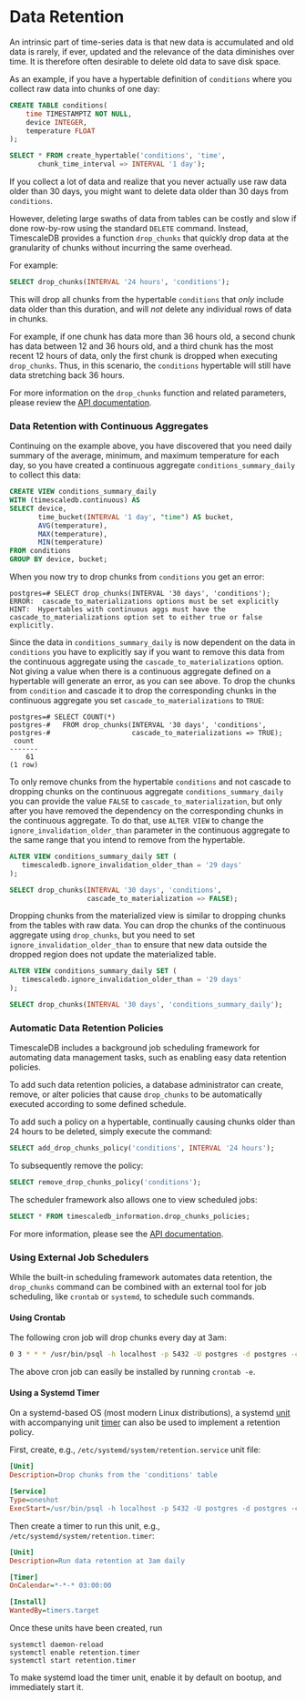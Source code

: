 # Data Retention [](data-retention)

An intrinsic part of time-series data is that new data is accumulated
and old data is rarely, if ever, updated and the relevance of the data
diminishes over time.  It is therefore often desirable to delete old
data to save disk space.

As an example, if you have a hypertable definition of `conditions`
where you collect raw data into chunks of one day:

```sql
CREATE TABLE conditions(
    time TIMESTAMPTZ NOT NULL,
    device INTEGER,
    temperature FLOAT
);

SELECT * FROM create_hypertable('conditions', 'time',
       chunk_time_interval => INTERVAL '1 day');
```

If you collect a lot of data and realize that you never actually use
raw data older than 30 days, you might want to delete data older than
30 days from `conditions`.

However, deleting large swaths of data from tables can be costly and
slow if done row-by-row using the standard `DELETE` command. Instead,
TimescaleDB provides a function `drop_chunks` that quickly drop data
at the granularity of chunks without incurring the same overhead.

For example:

```sql
SELECT drop_chunks(INTERVAL '24 hours', 'conditions');
```

This will drop all chunks from the hypertable `conditions` that _only_
include data older than this duration, and will _not_ delete any
individual rows of data in chunks.

For example, if one chunk has data more than 36 hours old, a second
chunk has data between 12 and 36 hours old, and a third chunk has the
most recent 12 hours of data, only the first chunk is dropped when
executing `drop_chunks`. Thus, in this scenario,
the `conditions` hypertable will still have data stretching back 36 hours.

For more information on the `drop_chunks` function and related
parameters, please review the [API documentation][drop_chunks].

### Data Retention with Continuous Aggregates

Continuing on the example above, you have discovered that you need
daily summary of the average, minimum, and maximum temperature for
each day, so you have created a continuous aggregate
`conditions_summary_daily` to collect this data:

```sql
CREATE VIEW conditions_summary_daily
WITH (timescaledb.continuous) AS
SELECT device,
       time_bucket(INTERVAL '1 day', "time") AS bucket,
       AVG(temperature),
       MAX(temperature),
       MIN(temperature)
FROM conditions
GROUP BY device, bucket;
```

When you now try to drop chunks from `conditions` you get an error:

```
postgres=# SELECT drop_chunks(INTERVAL '30 days', 'conditions');
ERROR:  cascade_to_materializations options must be set explicitly
HINT:  Hypertables with continuous aggs must have the cascade_to_materializations option set to either true or false explicitly.
```

Since the data in `conditions_summary_daily` is now dependent on the
data in `conditions` you have to explicitly say if you want to remove
this data from the continuous aggregate using the
`cascade_to_materializations` option. Not giving a value when there is
a continuous aggregate defined on a hypertable will generate an error,
as you can see above. To drop the chunks from `condition` and cascade
it to drop the corresponding chunks in the continuous aggregate you
set `cascade_to_materializations` to `TRUE`:

```
postgres=# SELECT COUNT(*)
postgres-#   FROM drop_chunks(INTERVAL '30 days', 'conditions',
postgres-#                    cascade_to_materializations => TRUE);
 count 
-------
    61
(1 row)
```

To only remove chunks from the hypertable `conditions` and not cascade
to dropping chunks on the continuous aggregate
`conditions_summary_daily` you can provide the value `FALSE` to
`cascade_to_materialization`, but only after you have removed the
dependency on the corresponding chunks in the continuous aggregate. To
do that, use `ALTER VIEW` to change the
`ignore_invalidation_older_than` parameter in the continuous aggregate
to the same range that you intend to remove from the hypertable.

```sql
ALTER VIEW conditions_summary_daily SET (
   timescaledb.ignore_invalidation_older_than = '29 days'
);

SELECT drop_chunks(INTERVAL '30 days', 'conditions',
                   cascade_to_materialization => FALSE);
```

Dropping chunks from the materialized view is similar to dropping
chunks from the tables with raw data. You can drop the chunks of the
continuous aggregate using `drop_chunks`, but you need to set
`ignore_invalidation_older_than` to ensure that new data outside the
dropped region does not update the materialized table.

```sql
ALTER VIEW conditions_summary_daily SET (
   timescaledb.ignore_invalidation_older_than = '29 days'
);

SELECT drop_chunks(INTERVAL '30 days', 'conditions_summary_daily');
```

### Automatic Data Retention Policies

TimescaleDB includes a background job scheduling framework for automating data
management tasks, such as enabling easy data retention policies.

To add such data retention policies, a database administrator can create,
remove, or alter policies that cause `drop_chunks` to be automatically executed
according to some defined schedule.

To add such a policy on a hypertable, continually causing chunks older than 24
hours to be deleted, simply execute the command:
```sql
SELECT add_drop_chunks_policy('conditions', INTERVAL '24 hours');
```

To subsequently remove the policy:
```sql
SELECT remove_drop_chunks_policy('conditions');
```

The scheduler framework also allows one to view scheduled jobs:
```sql
SELECT * FROM timescaledb_information.drop_chunks_policies;
```

For more information, please see the [API documentation][add_drop_chunks_policy].


### Using External Job Schedulers

While the built-in scheduling framework automates data retention, the
`drop_chunks` command can be combined with an external tool for job scheduling,
like `crontab` or `systemd`, to schedule such commands.

#### Using Crontab

The following cron job will drop chunks every day at 3am:

```bash
0 3 * * * /usr/bin/psql -h localhost -p 5432 -U postgres -d postgres -c "SELECT drop_chunks(INTERVAL '24 hours', 'conditions');" >/dev/null 2>&1
```

The above cron job can easily be installed by running `crontab -e`.


#### Using a Systemd Timer

On a systemd-based OS (most modern Linux distributions), a systemd [unit][] with
accompanying unit [timer][] can also be used to implement a
retention policy.

First, create, e.g., `/etc/systemd/system/retention.service` unit file:

```ini
[Unit]
Description=Drop chunks from the 'conditions' table

[Service]
Type=oneshot
ExecStart=/usr/bin/psql -h localhost -p 5432 -U postgres -d postgres -c "SELECT drop_chunks(INTERVAL '24 hours', 'conditions');"
```

Then create a timer to run this unit, e.g., `/etc/systemd/system/retention.timer`:

```ini
[Unit]
Description=Run data retention at 3am daily

[Timer]
OnCalendar=*-*-* 03:00:00

[Install]
WantedBy=timers.target
```

Once these units have been created, run

```
systemctl daemon-reload
systemctl enable retention.timer
systemctl start retention.timer
```

To make systemd load the timer unit, enable it by default on bootup,
and immediately start it.


[drop_chunks]: /api#drop_chunks
[add_drop_chunks_policy]: /api#add_drop_chunks_policy
[unit]: https://www.freedesktop.org/software/systemd/man/systemd.unit.html
[timer]: https://www.freedesktop.org/software/systemd/man/systemd.timer.html
